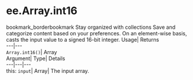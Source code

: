 
#  ee.Array.int16
bookmark_borderbookmark Stay organized with collections  Save and categorize content based on your preferences. 
On an element-wise basis, casts the input value to a signed 16-bit integer. 
Usage| Returns  
---|---  
`Array.int16()`| Array  
Argument| Type| Details  
---|---|---  
this: `input`| Array| The input array.  
